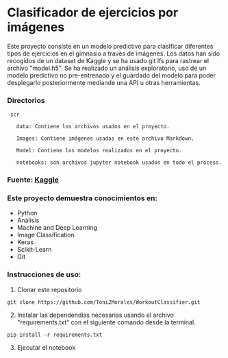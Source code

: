 # Clasificador de ejercicios por imágenes

Este proyecto consiste en un modelo predictivo para clasificar diferentes tipos de ejercicios en el gimnasio a través de imágenes. Los datos han sido recogidos de un dataset de Kaggle y se ha usado git lfs para rastrear el archivo "model.h5". Se ha realizado un análisis exploratorio, uso de un modelo predictivo no pre-entrenado y el guardado del modelo para poder desplegarlo posteriormente mediande una API u otras herramientas.

### Directorios
```
 scr
 
   data: Contiene los archivos usados en el proyecto.
    
   Images: Contiene imágenes usadas en este archivo Markdown.

   Model: Contiene los modelos realizados en el proyecto.

   notebooks: son archivos jupyter notebook usados en todo el proceso.

```

### Fuente: [Kaggle](https://www.kaggle.com/datasets/hasyimabdillah/workoutexercises-images)

### Este proyecto demuestra conocimientos en:

* Python
* Análisis
* Machine and Deep Learning
* Image Classification
* Keras
* Scikit-Learn
* Git

### Instrucciones de uso:

1. Clonar este repositorio

`git clone https://github.com/Toni2Morales/WorkoutClassifier.git`

2. Instalar las dependendias necesarias usando el archivo "requirements.txt" con el siguiente comando desde la terminal.

`pip install -r requirements.txt`

3. Ejecutar el notebook

